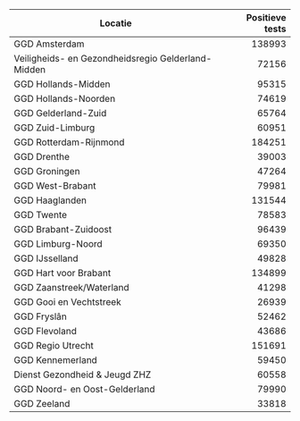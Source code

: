 | Locatie | Positieve tests |
|---------|----------------:|
| GGD Amsterdam                            | 138993 |
| Veiligheids- en Gezondheidsregio Gelderland-Midden | 72156 |
| GGD Hollands-Midden                      | 95315 |
| GGD Hollands-Noorden                     | 74619 |
| GGD Gelderland-Zuid                      | 65764 |
| GGD Zuid-Limburg                         | 60951 |
| GGD Rotterdam-Rijnmond                   | 184251 |
| GGD Drenthe                              | 39003 |
| GGD Groningen                            | 47264 |
| GGD West-Brabant                         | 79981 |
| GGD Haaglanden                           | 131544 |
| GGD Twente                               | 78583 |
| GGD Brabant-Zuidoost                     | 96439 |
| GGD Limburg-Noord                        | 69350 |
| GGD IJsselland                           | 49828 |
| GGD Hart voor Brabant                    | 134899 |
| GGD Zaanstreek/Waterland                 | 41298 |
| GGD Gooi en Vechtstreek                  | 26939 |
| GGD Fryslân                              | 52462 |
| GGD Flevoland                            | 43686 |
| GGD Regio Utrecht                        | 151691 |
| GGD Kennemerland                         | 59450 |
| Dienst Gezondheid & Jeugd ZHZ            | 60558 |
| GGD Noord- en Oost-Gelderland            | 79990 |
| GGD Zeeland                              | 33818 |
